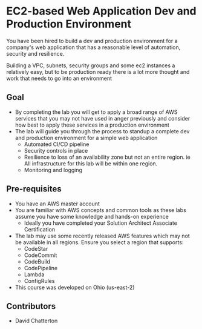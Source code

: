 # EC2-based Web Application Dev and Production Environment

You have been hired to build a dev and production environment for a company's web application that has a reasonable level of automation, security and resilience.

Building a VPC, subnets, security groups and some ec2 instances a relatively easy, but to be production ready there is a lot more thought and work that needs to go into an environment

## Goal
* By completing the lab you will get to apply a broad range of AWS services that you may not have used in anger previously and consider how best to apply these services in a production environment
* The lab will guide you through the process to standup a complete dev and production environment for a simple web application
  * Automated CI/CD pipeline
  * Security controls in place
  * Resilience to loss of an availability zone but not an entire region. ie All infrastructure for this lab will be within one region.
  * Monitoring and logging

## Pre-requisites
* You have an AWS master account
* You are familiar with AWS concepts and common tools as these labs assume you have some knowledge and hands-on experience
  * Ideally you have completed your Solution Architect Associate Certification
* The lab may use some recently released AWS features which may not be available in all regions. Ensure you select a region that supports:
  * CodeStar
  * CodeCommit
  * CodeBuild
  * CodePipeline
  * Lambda
  * ConfigRules
* This course was developed on Ohio (us-east-2)

## Contributors
* David Chatterton

